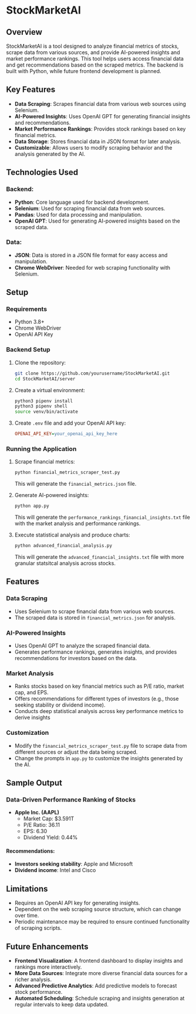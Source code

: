 # StockMarketAI

## Overview

StockMarketAI is a tool designed to analyze financial metrics of stocks, scrape data from various sources, and provide AI-powered insights and market performance rankings. This tool helps users access financial data and get recommendations based on the scraped metrics. The backend is built with Python, while future frontend development is planned.

## Key Features

- **Data Scraping**: Scrapes financial data from various web sources using Selenium.
- **AI-Powered Insights**: Uses OpenAI GPT for generating financial insights and recommendations.
- **Market Performance Rankings**: Provides stock rankings based on key financial metrics.
- **Data Storage**: Stores financial data in JSON format for later analysis.
- **Customizable**: Allows users to modify scraping behavior and the analysis generated by the AI.

## Technologies Used

### Backend:
- **Python**: Core language used for backend development.
- **Selenium**: Used for scraping financial data from web sources.
- **Pandas**: Used for data processing and manipulation.
- **OpenAI GPT**: Used for generating AI-powered insights based on the scraped data.

### Data:
- **JSON**: Data is stored in a JSON file format for easy access and manipulation.
- **Chrome WebDriver**: Needed for web scraping functionality with Selenium.

## Setup

### Requirements

- Python 3.8+
- Chrome WebDriver
- OpenAI API Key

### Backend Setup

1. Clone the repository:

    ```bash
    git clone https://github.com/yourusername/StockMarketAI.git
    cd StockMarketAI/server
    ```

2. Create a virtual environment:

    ```bash
    python3 pipenv install
    python3 pipenv shell
    source venv/bin/activate
    ```

4. Create `.env` file and add your OpenAI API key:

    ```ini
    OPENAI_API_KEY=your_openai_api_key_here
    ```

### Running the Application

1. Scrape financial metrics:

    ```bash
    python financial_metrics_scraper_test.py
    ```

    This will generate the `financial_metrics.json` file.

2. Generate AI-powered insights:

    ```bash
    python app.py
    ```

    This will generate the `performance_rankings_financial_insights.txt` file with the market analysis and performance rankings.

3. Execute statistical analysis and produce charts:

    ```bash
    python advanced_financial_analysis.py
    ```

    This will generate the `advanced_financial_insights.txt` file with more granular statsitcal analysis across stocks.

## Features

### Data Scraping

- Uses Selenium to scrape financial data from various web sources.
- The scraped data is stored in `financial_metrics.json` for analysis.

### AI-Powered Insights

- Uses OpenAI GPT to analyze the scraped financial data.
- Generates performance rankings, generates insights, and provides recommendations for investors based on the data.

### Market Analysis

- Ranks stocks based on key financial metrics such as P/E ratio, market cap, and EPS.
- Offers recommendations for different types of investors (e.g., those seeking stability or dividend income).
- Conducts deep statistical analysis across key performance metrics to derive insights

### Customization

- Modify the `financial_metrics_scraper_test.py` file to scrape data from different sources or adjust the data being scraped.
- Change the prompts in `app.py` to customize the insights generated by the AI.

## Sample Output

### Data-Driven Performance Ranking of Stocks

- **Apple Inc. (AAPL)**
  - Market Cap: $3.591T
  - P/E Ratio: 36.11
  - EPS: 6.30
  - Dividend Yield: 0.44%

#### Recommendations:
- **Investors seeking stability**: Apple and Microsoft
- **Dividend income**: Intel and Cisco

## Limitations

- Requires an OpenAI API key for generating insights.
- Dependent on the web scraping source structure, which can change over time.
- Periodic maintenance may be required to ensure continued functionality of scraping scripts.

## Future Enhancements

- **Frontend Visualization**: A frontend dashboard to display insights and rankings more interactively.
- **More Data Sources**: Integrate more diverse financial data sources for a richer analysis.
- **Advanced Predictive Analytics**: Add predictive models to forecast stock performance.
- **Automated Scheduling**: Schedule scraping and insights generation at regular intervals to keep data updated.

